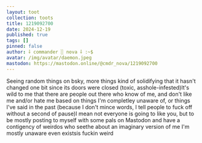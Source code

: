 ```yaml
---
layout: toot
collection: toots
title: 1219092700
date: 2024-12-19
published: true
tags: []
pinned: false
author: ⸸ commander ░ nova ⸸ :~$
avatar: /img/avatar/daemon.jpeg
mastodon: https://mastodon.online/@cmdr_nova/1219092700
---
```


Seeing random things on bsky, more things kind of solidifying that it hasn't changed one bit since its doors were closed (toxic, asshole-infested)It's wild to me that there are people out there who know of me, and don't like me and/or hate me based on things I'm completley unaware of, or things I've said in the past (because I don't mince words, I tell people to fuck off without a second of pause)I mean not everyone is going to like you, but to be mostly posting to myself with some pals on Mastodon and have a contigency of weirdos who seethe about an imaginary version of me I'm mostly unaware even existsis fuckin weird
